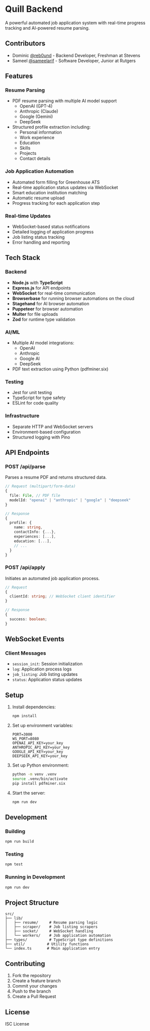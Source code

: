 # Quill Backend

A powerful automated job application system with real-time progress tracking and AI-powered resume parsing.

## Contributors

- Dominic [@reb0und](https://rebound.sh/) - Backend Developer, Freshman at Stevens
- Sameel [@sameelarif](https://www.sameel.dev) - Software Developer, Junior at Rutgers

## Features

### Resume Parsing

- PDF resume parsing with multiple AI model support
  - OpenAI (GPT-4)
  - Anthropic (Claude)
  - Google (Gemini)
  - DeepSeek
- Structured profile extraction including:
  - Personal information
  - Work experience
  - Education
  - Skills
  - Projects
  - Contact details

### Job Application Automation

- Automated form filling for Greenhouse ATS
- Real-time application status updates via WebSocket
- Smart education institution matching
- Automatic resume upload
- Progress tracking for each application step

### Real-time Updates

- WebSocket-based status notifications
- Detailed logging of application progress
- Job listing status tracking
- Error handling and reporting

## Tech Stack

### Backend

- **Node.js** with **TypeScript**
- **Express.js** for API endpoints
- **WebSocket** for real-time communication
- **Browserbase** for running browser automations on the cloud
- **Stagehand** for AI browser automation
- **Puppeteer** for browser automation
- **Multer** for file uploads
- **Zod** for runtime type validation

### AI/ML

- Multiple AI model integrations:
  - OpenAI
  - Anthropic
  - Google AI
  - DeepSeek
- PDF text extraction using Python (pdfminer.six)

### Testing

- Jest for unit testing
- TypeScript for type safety
- ESLint for code quality

### Infrastructure

- Separate HTTP and WebSocket servers
- Environment-based configuration
- Structured logging with Pino

## API Endpoints

### POST /api/parse

Parses a resume PDF and returns structured data.

```typescript
// Request (multipart/form-data)
{
  file: File, // PDF file
  modelId: "openai" | "anthropic" | "google" | "deepseek"
}

// Response
{
  profile: {
    name: string,
    contactInfo: {...},
    experiences: [...],
    education: [...],
    // ...
  }
}
```

### POST /api/apply

Initiates an automated job application process.

```typescript
// Request
{
  clientId: string; // WebSocket client identifier
}

// Response
{
  success: boolean;
}
```

## WebSocket Events

### Client Messages

- `session_init`: Session initialization
- `log`: Application process logs
- `job_listing`: Job listing updates
- `status`: Application status updates

## Setup

1. Install dependencies:

   ```bash
   npm install
   ```

2. Set up environment variables:

   ```env
   PORT=3000
   WS_PORT=8080
   OPENAI_API_KEY=your_key
   ANTHROPIC_API_KEY=your_key
   GOOGLE_API_KEY=your_key
   DEEPSEEK_API_KEY=your_key
   ```

3. Set up Python environment:

   ```bash
   python -m venv .venv
   source .venv/bin/activate
   pip install pdfminer.six
   ```

4. Start the server:
   ```bash
   npm run dev
   ```

## Development

### Building

```bash
npm run build
```

### Testing

```bash
npm test
```

### Running in Development

```bash
npm run dev
```

## Project Structure

```
src/
├── lib/
│   ├── resume/     # Resume parsing logic
│   ├── scraper/    # Job listing scrapers
│   ├── socket/     # WebSocket handling
│   └── workers/    # Job application automation
├── types/          # TypeScript type definitions
├── util/          # Utility functions
└── index.ts       # Main application entry
```

## Contributing

1. Fork the repository
2. Create a feature branch
3. Commit your changes
4. Push to the branch
5. Create a Pull Request

## License

ISC License
